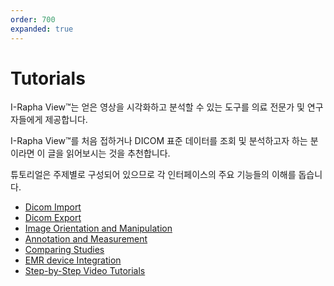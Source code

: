 ```yaml
---
order: 700
expanded: true
---
```


# Tutorials

I-Rapha View™는 얻은 영상을 시각화하고 분석할 수 있는 도구를 의료 전문가 및 연구자들에게 제공합니다.

I-Rapha View™를 처음 접하거나 DICOM 표준 데이터를 조회 및 분석하고자 하는 분이라면 이 글을 읽어보시는 것을 추천합니다.

튜토리얼은 주제별로 구성되어 있으므로 각 인터페이스의 주요 기능들의 이해를 돕습니다.


- [Dicom Import](1_DICOM%20Import.md)
- [Dicom Export](2_DICOM%20export.md)
- [Image Orientation and Manipulation](3_Image%20Orientation%20and%20Manipulation.md)
- [Annotation and Measurement](10_EMR%20device%20Integration.md)
- [Comparing Studies](6_Comparing%20Studies.md)
- [EMR device Integration](10_EMR%20device%20Integration.md)
- [Step-by-Step Video Tutorials](11_Step-by-Step%20Video%20Tutorials.md)